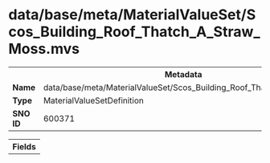 <h1>data/base/meta/MaterialValueSet/Scos_Building_Roof_Thatch_A_Straw_Moss.mvs</h1><table><tr><th colspan="100%">Metadata</th></tr><tr><td><b>Name</b></td><td>data/base/meta/MaterialValueSet/Scos_Building_Roof_Thatch_A_Straw_Moss.mvs</td></tr><tr><td><b>Type</b></td><td>MaterialValueSetDefinition</td></tr><tr><td><b>SNO ID</b></td><td>600371</td></tr></table>

<table><tr><th colspan="100%">Fields</th></tr></table>

